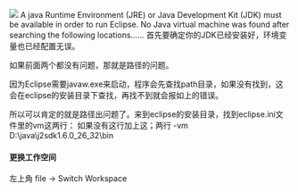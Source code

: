 ![](https://i.loli.net/2019/03/11/5c85ff37289a1.jpg)
A java Runtime Environment (JRE) or Java Development Kit (JDK) must be available in order to run Eclipse. No Java virtual machine was found after searching the following locations……
首先要确定你的JDK已经安装好，环境变量也已经配置无误。

如果前面两个都没有问题，那就是路径的问题。

因为Eclipse需要javaw.exe来启动，程序会先查找path目录，如果没有找到，这会在eclipse的安装目录下查找，再找不到就会报如上的错误。

所以可以肯定的就是路径出问题了。来到eclipse的安装目录，找到eclipse.ini文件里的vm这两行：
如果没有这行加上这；两行
-vm
D:\java\j2sdk1.6.0_26_32\bin



#### 更换工作空间

左上角 file ->  Switch Workspace

